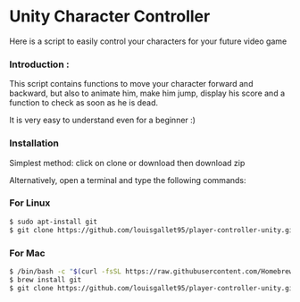 # Unity Character Controller

Here is a script to easily control your characters for your future video game 


### Introduction :

This script contains functions to move your character forward and backward, but also to animate him, make him jump, display his score and a function to check as soon as he is dead. 

It is very easy to understand even for a beginner :)



### Installation

Simplest method: click on clone or download then download zip

Alternatively, open a terminal and type the following commands:

### For Linux

```sh
$ sudo apt-install git
$ git clone https://github.com/louisgallet95/player-controller-unity.git
```
### For Mac 

```sh
$ /bin/bash -c "$(curl -fsSL https://raw.githubusercontent.com/Homebrew/install/master/install.sh)"
$ brew install git
$ git clone https://github.com/louisgallet95/player-controller-unity.git
```

